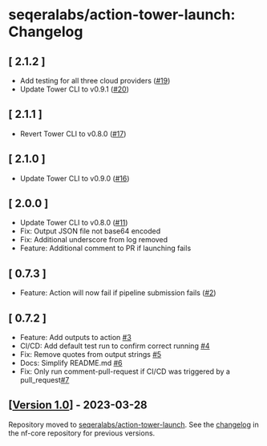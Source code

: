 # seqeralabs/action-tower-launch: Changelog

## [ 2.1.2 ]

- Add testing for all three cloud providers ([#19](https://github.com/seqeralabs/action-tower-launch/pull/19))
- Update Tower CLI to v0.9.1 ([#20](https://github.com/seqeralabs/action-tower-launch/pull/20))

## [ 2.1.1 ]

- Revert Tower CLI to v0.8.0 ([#17](https://github.com/seqeralabs/action-tower-launch/pull/17))

## [ 2.1.0 ]

- Update Tower CLI to v0.9.0 ([#16](https://github.com/seqeralabs/action-tower-launch/pull/16))

## [ 2.0.0 ]

- Update Tower CLI to v0.8.0 ([#11](https://github.com/seqeralabs/action-tower-launch/pull/11))
- Fix: Output JSON file not base64 encoded
- Fix: Additional underscore from log removed
- Feature: Additional comment to PR if launching fails

## [ 0.7.3 ]

- Feature: Action will now fail if pipeline submission fails ([#2](https://github.com/seqeralabs/action-tower-launch/pull/2))

## [ 0.7.2 ]

- Feature: Add outputs to action [#3](https://github.com/seqeralabs/action-tower-launch/pull/3)
- CI/CD: Add default test run to confirm correct running [#4](https://github.com/seqeralabs/action-tower-launch/pull/4)
- Fix: Remove quotes from output strings [#5](https://github.com/seqeralabs/action-tower-launch/pull/5)
- Docs: Simplify README.md [#6](https://github.com/seqeralabs/action-tower-launch/pull/6)
- Fix: Only run comment-pull-request if CI/CD was triggered by a pull_request[#7](https://github.com/seqeralabs/action-tower-launch/pull/7)

## [[Version 1.0](https://github.com/seqeralabs/action-tower-launch/releases/tag/1.0)] - 2023-03-28

Repository moved to [seqeralabs/action-tower-launch](https://github.com/seqeralabs/action-tower-launch).
See the [changelog](https://github.com/seqeralabs/tower-action/blob/main/CHANGELOG.md) in the nf-core repository for previous versions.
